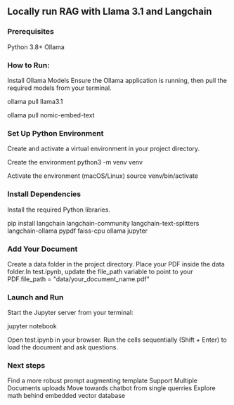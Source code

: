 ## Locally run RAG with Llama 3.1 and Langchain

### Prerequisites
Python 3.8+
Ollama

### How to Run:

Install Ollama Models
Ensure the Ollama application is running, then pull the required models from your terminal.

ollama pull llama3.1

ollama pull nomic-embed-text

### Set Up Python Environment

Create and activate a virtual environment in your project directory.

Create the environment
python3 -m venv venv

Activate the environment (macOS/Linux)
source venv/bin/activate

### Install Dependencies
Install the required Python libraries.

pip install langchain langchain-community langchain-text-splitters langchain-ollama pypdf faiss-cpu ollama jupyter
### Add Your Document

Create a data folder in the project directory.
Place your PDF inside the data folder.In test.ipynb, update the file_path variable to point to your PDF.file_path = "data/your_document_name.pdf"

### Launch and Run
Start the Jupyter server from your terminal:

jupyter notebook

Open test.ipynb in your browser.
Run the cells sequentially (Shift + Enter) to load the document and ask questions.

### Next steps
Find a more robust prompt augmenting template
Support Multiple Documents uploads
Move towards chatbot from single querries
Explore math behind embedded vector database
